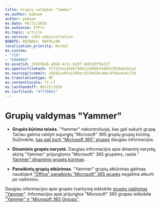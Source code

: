 ```yaml
---
title: Grupių valdymas "Yammer"
ms.author: pebaum
author: pebaum
ms.date: 04/21/2020
ms.audience: ITPro
ms.topic: article
ms.service: o365-administration
ROBOTS: NOINDEX, NOFOLLOW
localization_priority: Normal
ms.custom:
- "720"
- "6000003"
ms.assetid: 254b58a6-a85d-4c1c-b19f-de61b8f9a227
ms.openlocfilehash: 5ff325ea3d4b736b115b09bf4d8513938a61b1a2
ms.sourcegitcommit: c6692ce0fa1358ec3529e59ca0ecdfdea4cdc759
ms.translationtype: MT
ms.contentlocale: lt-LT
ms.lasthandoff: 09/15/2020
ms.locfileid: "47778051"
---
```

# <a name="manage-groups-in-yammer"></a>Grupių valdymas "Yammer"

- **Grupės kūrimo teisės.** "Yammer" nekontroliuoja, kas gali sukurti grupę. Tačiau galima valdyti sujungtų "Microsoft" 365 grupių grupių kūrimą. Sužinokite, [kas gali kurti "Microsoft 365" grupes](https://docs.microsoft.com/microsoft-365/admin/create-groups/manage-creation-of-groups) daugiau informacijos.

- **Dinaminis grupės narystė.** Daugiau informacijos apie dinaminį narystę, skirtą "Yammer" prijungtoms "Microsoft" 365 grupėms, rasite " [Yammer" dinaminio grupės kūrimas](https://docs.microsoft.com/yammer/manage-yammer-groups/create-a-dynamic-group) .

- **Panaikintų grupių atkūrimas.** "Yammer" grupių atkūrimas galimas naudojant ["Office" panaikintų "Microsoft" 365 grupės](https://docs.microsoft.com/microsoft-365/admin/create-groups/restore-deleted-group) negalima atkurti po naikinimo.

Daugiau informacijos apie grupės tvarkymą ieškokite [grupės valdymas "Yammer](https://support.office.com/article/Manage-a-group-in-Yammer-6e05c6d6-5548-4c88-89cd-e6757a514ef2)". Informacijos apie prijungtus "Microsoft" 365 grupes ieškokite ["Yammer" ir "Microsoft 365 Groups"](https://docs.microsoft.com/yammer/manage-yammer-groups/yammer-and-office-365-groups).
  